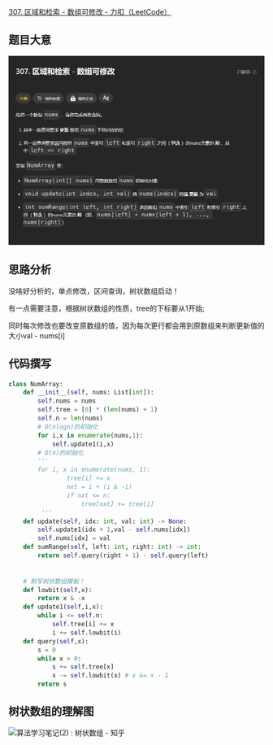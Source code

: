 [307. 区域和检索 - 数组可修改 - 力扣（LeetCode）](https://leetcode.cn/problems/range-sum-query-mutable/?envType=daily-question&envId=2023-11-13)



## 题目大意

![image-20231113080848279](image-20231113080848279.png)

## 思路分析

没啥好分析的，单点修改，区间查询，树状数组启动！

有一点需要注意，根据树状数组的性质，tree的下标要从1开始;

同时每次修改也要改变原数组的值，因为每次更行都会用到原数组来判断更新值的大小val - nums[i]

## 代码撰写

```python
class NumArray:
    def __init__(self, nums: List[int]):
        self.nums = nums
        self.tree = [0] * (len(nums) + 1)
        self.n = len(nums)
        # O(nlogn)的初始化
        for i,x in enumerate(nums,1):
            self.update1(i,x)
        # O(n)的初始化
        '''
        for i, x in enumerate(nums, 1):
                tree[i] += x
                nxt = i + (i & -i)
                if nxt <= n:
                    tree[nxt] += tree[i]
         '''
    def update(self, idx: int, val: int) -> None:
        self.update1(idx + 1,val - self.nums[idx])
        self.nums[idx] = val
    def sumRange(self, left: int, right: int) -> int:
        return self.query(right + 1) - self.query(left)

    
    # 默写树状数组模板！
    def lowbit(self,x):
        return x & -x
    def update1(self,i,x):
        while i <= self.n:
            self.tree[i] += x
            i += self.lowbit(i)
    def query(self,x):
        s = 0
        while x > 0:
            s += self.tree[x]
            x -= self.lowbit(x) # x &= x - 1 
        return s
```

## 树状数组的理解图

![算法学习笔记(2) : 树状数组 - 知乎](https://pic1.zhimg.com/v2-fbaeb49fdbad31a211fe37f068ca8bb0_b.jpg)
